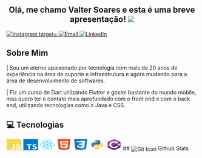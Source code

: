 <p align="center">
  
</p>

<h2 align="center">Olá, me chamo Valter Soares e esta é uma breve apresentação! <img src="https://media.giphy.com/media/hvRJCLFzcasrR4ia7z/giphy.gif" width="28"></h2>


<p>
  <a href="https://instagram.com/valter_soares_tech" target="_blank">
    <img src="https://img.shields.io/badge/-Instagram-%23E4405F?style=for-the-badge&logo=instagram&logoColor=white" alt="Instagram target="_blank"">
  </a>
  </a>
  <a href="mailto:jvalterti@gmail.com">
    <img src="https://img.shields.io/badge/-Gmail-%23333?style=for-the-badge&logo=gmail&logoColor=white" alt="Email" target="_blank">
  </a>
  <a href="https://www.linkedin.com/in/valter-soares/" target="_blank">
    <img src="https://img.shields.io/badge/-LinkedIn-%230077B5?style=for-the-badge&logo=linkedin&logoColor=white" alt="LinkedIn" target="_blank">
  </a>
</p>

## Sobre Mim

| Sou um eterno apaixonado por tecnologia com mais de 20 anos de experiência na área de suporte e infraestrutura e agora mudando para a área de desenvolvimento de softwares.

| Fiz um curso de Dart utilizando Flutter e gostei bastante do mundo mobile, mas quero ter o contato mais aprofundado com o front end e com o back end, utilizando tecnologias como o Java e CSS.





## 💻 Tecnologias


  <img src="https://raw.githubusercontent.com/devicons/devicon/master/icons/javascript/javascript-plain.svg" alt="JavaScript" height="30" width="40">
  <img src="https://raw.githubusercontent.com/devicons/devicon/master/icons/typescript/typescript-plain.svg" alt="TypeScript" height="30" width="40">
  <img src="https://raw.githubusercontent.com/devicons/devicon/master/icons/react/react-original.svg" alt="React" height="30" width="40">
  <img src="https://raw.githubusercontent.com/devicons/devicon/master/icons/html5/html5-original.svg" alt="HTML" height="30" width="40">
  <img src="https://raw.githubusercontent.com/devicons/devicon/master/icons/css3/css3-original.svg" alt="CSS" height="30" width="40">
  <img src="https://raw.githubusercontent.com/devicons/devicon/master/icons/python/python-original.svg" alt="Python" height="30" width="40">
  <img src="https://raw.githubusercontent.com/devicons/devicon/master/icons/csharp/csharp-original.svg" alt="C#" height="30" width="40">
</div>
## <img src="https://github.com/fluidicon.png" alt="Git Icon" width="24" height="24" style="vertical-align: middle;"> Github Stats
<p align="center">

</p>
